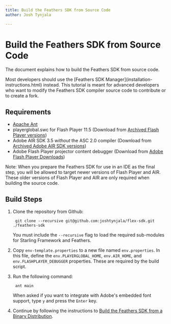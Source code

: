 ```yaml
---
title: Build the Feathers SDK from Source Code  
author: Josh Tynjala

---
```

# Build the Feathers SDK from Source Code

The document explains how to build the Feathers SDK from source code.

<aside class="warn">Most developers should use the [Feathers SDK Manager](installation-instructions.html) instead. This tutorial is meant for advanced developers who want to modify the Feathers SDK compiler source code to contribute or to create a fork.</aside>

## Requirements

* [Apache Ant](http://ant.apache.org)
* playerglobal.swc for Flash Player 11.5 (Download from [Archived Flash Player versions](https://helpx.adobe.com/flash-player/kb/archived-flash-player-versions.html))
* Adobe AIR SDK 3.5 *without* the ASC 2.0 compiler (Download from [Archived Adobe AIR SDK versions](https://helpx.adobe.com/air/kb/archived-air-sdk-version.html))
* Adobe Flash Player projector content debugger (Download from [Adobe Flash Player Downloads](https://www.adobe.com/support/flashplayer/downloads.html))

Note: When you prepare the Feathers SDK for use in an IDE as the final step, you will be allowed to target newer versions of Flash Player and AIR. These older versions of Flash Player and AIR are only required when building the source code.

## Build Steps

1. Clone the repository from Github:

        git clone --recursive git@github.com:joshtynjala/flex-sdk.git ./feathers-sdk

    You must include the `--recursive` flag to load the required sub-modules for Starling Framework and Feathers.

1. Copy `env-template.properties` to a new file named `env.properties`. In this file, define the `env.PLAYERGLOBAL_HOME`, `env.AIR_HOME`, and `env.FLASHPLAYER_DEBUGGER` properties. These are required by the build script.

1. Run the following command:

        ant main

    When asked if you want to integrate with Adobe's embedded font support, type `y` and press the `Enter` key.

1. Continue by following the instructions to [Build the Feathers SDK from a Binary Distribution](build-binary-distribution.html).